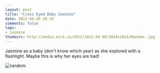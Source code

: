 ```yaml
---
layout: post
title: "Cross Eyed Baby Jasmine"
date: 2012-04-20 20:19
comments: false
tags: 
- jasmine
thumbsrc: http://media.eick.us/2012/2012-04-08/1024x1024/Random-.jpg
---
```

Jasmine as a baby (don't know which year) as she explored with a flashlight.  Maybe this is why her eyes are bad!

![random](http://media.eick.us/media/photographs/2012/2012-04-08/Random-.jpg)

